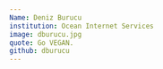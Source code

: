 ```yaml
---
Name: Deniz Burucu
institution: Ocean Internet Services
image: dburucu.jpg 
quote: Go VEGAN.
github: dburucu
---
```


